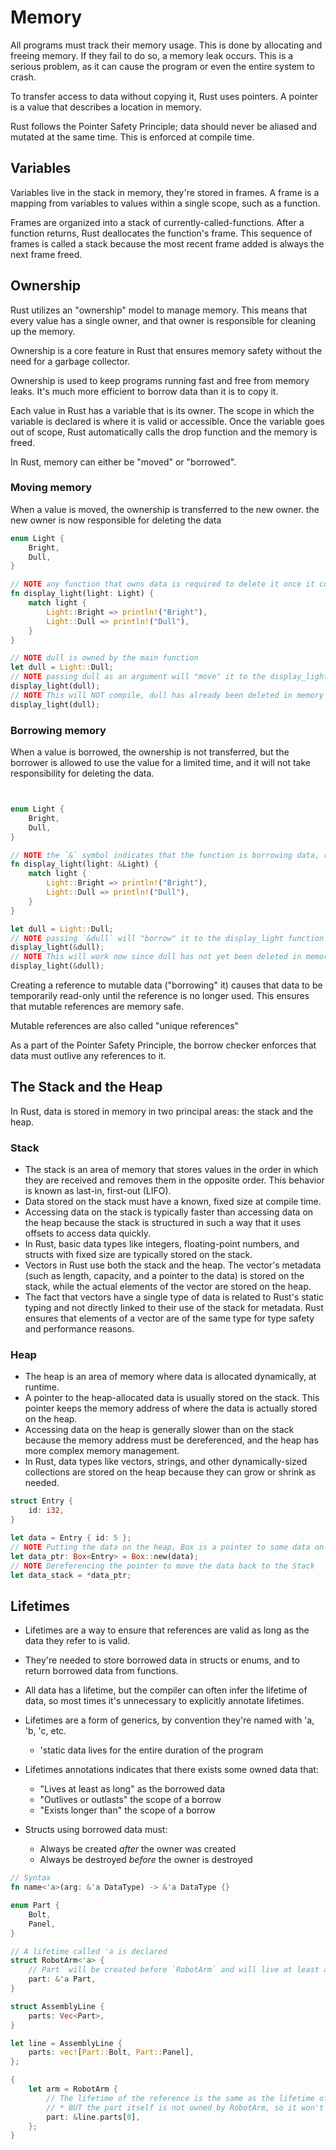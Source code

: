 # Memory

All programs must track their memory usage. This is done by allocating and freeing memory. If they fail to do so, a memory leak occurs. This is a serious problem, as it can cause the program or even the entire system to crash.

To transfer access to data without copying it, Rust uses pointers. A pointer is a value that describes a location in memory.

Rust follows the Pointer Safety Principle; data should never be aliased and mutated at the same time. This is enforced at compile time.

## Variables

Variables live in the stack in memory, they're stored in frames. A frame is a mapping from variables to values within a single scope, such as a function.

Frames are organized into a stack of currently-called-functions. After a function returns, Rust deallocates the function's frame. This sequence of frames is called a stack because the most recent frame added is always the next frame freed.

## Ownership

Rust utilizes an "ownership" model to manage memory. This means that every value has a single owner, and that owner is responsible for cleaning up the memory.

Ownership is a core feature in Rust that ensures memory safety without the need for a garbage collector.

Ownership is used to keep programs running fast and free from memory leaks. It's much more efficient to borrow data than it is to copy it.

Each value in Rust has a variable that is its owner. The scope in which the variable is declared is where it is valid or accessible. Once the variable goes out of scope, Rust automatically calls the drop function and the memory is freed.

In Rust, memory can either be "moved" or "borrowed".

### Moving memory

When a value is moved, the ownership is transferred to the new owner. the new owner is now responsible for deleting the data

```rust
enum Light {
    Bright,
    Dull,
}

// NOTE any function that owns data is required to delete it once it completes, this means that light will be deleted in memory once the function finishes
fn display_light(light: Light) {
    match light {
        Light::Bright => println!("Bright"),
        Light::Dull => println!("Dull"),
    }
}

// NOTE dull is owned by the main function
let dull = Light::Dull;
// NOTE passing dull as an argument will "move" it to the display_light function
display_light(dull);
// NOTE This will NOT compile, dull has already been deleted in memory
display_light(dull);
```

### Borrowing memory

When a value is borrowed, the ownership is not transferred, but the borrower is allowed to use the value for a limited time, and it will not take responsibility for deleting the data.

```rust


enum Light {
    Bright,
    Dull,
}

// NOTE the `&` symbol indicates that the function is borrowing data, rather than taking ownership of it
fn display_light(light: &Light) {
    match light {
        Light::Bright => println!("Bright"),
        Light::Dull => println!("Dull"),
    }
}

let dull = Light::Dull;
// NOTE passing `&dull` will "borrow" it to the display_light function
display_light(&dull);
// NOTE This will work now since dull has not yet been deleted in memory
display_light(&dull);
```

Creating a reference to mutable data ("borrowing" it) causes that data to be temporarily read-only until the reference is no longer used. This ensures that mutable references are memory safe.

Mutable references are also called "unique references"

As a part of the Pointer Safety Principle, the borrow checker enforces that data must outlive any references to it.

## The Stack and the Heap

In Rust, data is stored in memory in two principal areas: the stack and the heap.

### Stack

- The stack is an area of memory that stores values in the order in which they are received and removes them in the opposite order. This behavior is known as last-in, first-out (LIFO).
- Data stored on the stack must have a known, fixed size at compile time.
- Accessing data on the stack is typically faster than accessing data on the heap because the stack is structured in such a way that it uses offsets to access data quickly.
- In Rust, basic data types like integers, floating-point numbers, and structs with fixed size are typically stored on the stack.
- Vectors in Rust use both the stack and the heap. The vector's metadata (such as length, capacity, and a pointer to the data) is stored on the stack, while the actual elements of the vector are stored on the heap.
- The fact that vectors have a single type of data is related to Rust's static typing and not directly linked to their use of the stack for metadata. Rust ensures that elements of a vector are of the same type for type safety and performance reasons.

### Heap

- The heap is an area of memory where data is allocated dynamically, at runtime.
- A pointer to the heap-allocated data is usually stored on the stack. This pointer keeps the memory address of where the data is actually stored on the heap.
- Accessing data on the heap is generally slower than on the stack because the memory address must be dereferenced, and the heap has more complex memory management.
- In Rust, data types like vectors, strings, and other dynamically-sized collections are stored on the heap because they can grow or shrink as needed.

```rust
struct Entry {
    id: i32,
}

let data = Entry { id: 5 };
// NOTE Putting the data on the heap, Box is a pointer to some data on the heap
let data_ptr: Box<Entry> = Box::new(data);
// NOTE Dereferencing the pointer to move the data back to the Stack
let data_stack = *data_ptr;
```

## Lifetimes

- Lifetimes are a way to ensure that references are valid as long as the data they refer to is valid.
- They're needed to store borrowed data in structs or enums, and to return borrowed data from functions.
- All data has a lifetime, but the compiler can often infer the lifetime of data, so most times it's unnecessary to explicitly annotate lifetimes.
- Lifetimes are a form of generics, by convention they're named with 'a, 'b, 'c, etc.

  - 'static data lives for the entire duration of the program

- Lifetimes annotations indicates that there exists some owned data that:
  - "Lives at least as long" as the borrowed data
  - "Outlives or outlasts" the scope of a borrow
  - "Exists longer than" the scope of a borrow
- Structs using borrowed data must:
  - Always be created _after_ the owner was created
  - Always be destroyed _before_ the owner is destroyed

```rust
// Syntax
fn name<'a>(arg: &'a DataType) -> &'a DataType {}

enum Part {
    Bolt,
    Panel,
}

// A lifetime called 'a is declared
struct RobotArm<'a> {
    // Part` will be created before `RobotArm` and will live at least as long as `RobotArm`
    part: &'a Part,
}

struct AssemblyLine {
    parts: Vec<Part>,
}

let line = AssemblyLine {
    parts: vec![Part::Bolt, Part::Panel],
};

{
    let arm = RobotArm {
        // The lifetime of the reference is the same as the lifetime of the AssemblyLine
        // * BUT the part itself is not owned by RobotArm, so it won't be deleted when RobotArm is dropped
        part: &line.parts[0],
    };
}
```
